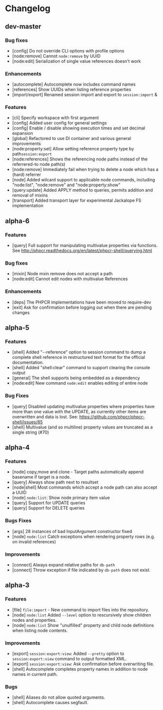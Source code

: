 Changelog
=========

dev-master
----------

### Bug fixes

- [config] Do not override CLI options with profile options
- [node:remove] Cannot `node:remove` by UUID
- [node:edit] Serialization of single value references doesn't work

### Enhancements

- [autocomplete] Autocomplete now includes command names
- [references] Show UUIDs when listing reference properties
- [import/export] Renamed session import and export to `session:import` &

### Features

- [cli] Specify workspace with first argument
- [config] Added user config for general settings
- [config] Enable / disable showing execution times and set decimal expansion
- [global] Refactored to use DI container and various general improvements
- [node:property:set] Allow setting reference property type by path`session:export`
- [node:references] Shows the referencing node paths instead of the referrered-to node path(s)
- [node:remove] Immediately fail when trying to delete a node which has a (hard) referrer
- [node] Added wilcard support to applicable node commands, including "node:list", "node:remove" and "node:property:show"
- [query:update] Added APPLY method to queries, permits addition and removal of mixins
- [transport] Added transport layer for experimental Jackalope FS implementation

alpha-6
-------

### Features

- [query] Full support for manipulating multivalue properties via functions.
          See http://phpcr.readthedocs.org/en/latest/phpcr-shell/querying.html

### Bug fixes

- [mixin] Node mxin remove does not accept a path
- [node:edit] Cannot edit nodes with multivalue References

### Enhancements

- [deps] The PHPCR implementations have been moved to require-dev
- [exit] Ask for confirmation before logging out when there are pending changes

alpha-5
-------

### Features

- [shell] Added "--reference" option to session command to dump a complete shell reference
          in restructured text format for the official documentation.
- [shell] Added "shell:clear" command to support clearing the console output
- [general] The shell supports being embedded as a dependency
- [node:edit] New command `node:edit` enables editing of entire node

### Bug Fixes

- [query] Disabled updating multivalue properties where properties have more
          than one value with the UPDATE, as currently other items are overwritten and
          data is lost. See: https://github.com/phpcr/phpcr-shell/issues/85
- [shell] Multivalue (and so multiline) property values are truncated as a single string (#70)

alpha-4
-------

### Features

- [node] copy,move and clone - Target paths automatically append basename if target is a node.
- [query] Always show path next to resultset
- [node|shell] Most commands which accept a node path can also accept a UUID
- [node] `node:list`: Show node primary item value
- [query] Support for UPDATE queries
- [query] Support for DELETE queries

### Bugs Fixes

- [args] 28 instances of bad InputArgument constructor fixed
- [node] `node:list` Catch exceptions when rendering property rows (e.g. on invalid references)

### Improvements

- [connect] Always expand relative paths for `db-path`
- [connect] Throw exception if file indicated by `db-path` does not exist.

alpha-3
-------

### Features

- [file] `file:import` - New command to import files into the repository.
- [node] `node:list` Added `--level` option to rescursively show children nodes and properties.
- [node] `node:list` Show "unulfilled" property and child node definitions when listing node contents.

### Improvements

- [export] `session:export:view`: Added `--pretty` option to `session:export:view` command to output formatted XML.
- [export] `session:export:view`: Ask confirmation before overwriting file.
- [shell] Autocomplete completes property names in addition to node names in current path.

### Bugs

- [shell] Aliases do not allow quoted arguments.
- [shell] Autocomplete causes segfault.
